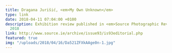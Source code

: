 ```yaml
---
title: Dragana Jurišić, <em>My Own Unknown</em>
type: link
date: 2018-04-11 07:04:00 +0100
description: Exhibition review published in <em>Source Photographic Review</em>, Spring
  2018
link: http://www.source.ie/archive/issue93/is93editorial.php
featured: true
img: "/uploads/2018/04/16/Da521ZFXkAAge0n-1.jpg"
---
```


